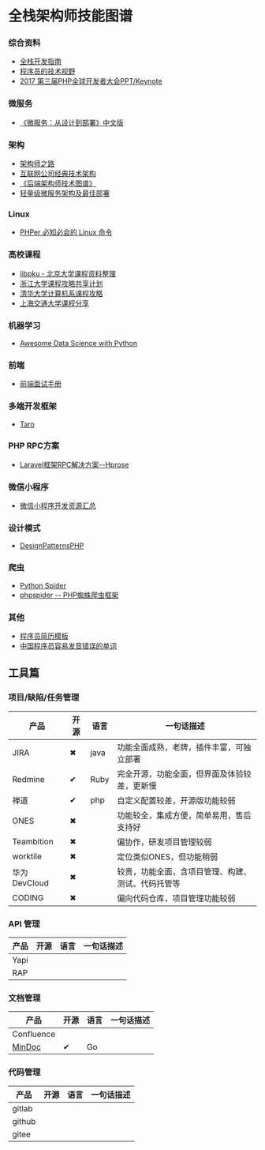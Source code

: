 # 全栈架构师技能图谱

### 综合资料
- [全栈开发指南](https://github.com/frank-lam/fullstack-tutorial)
- [程序员的技术视野](https://github.com/wx-chevalier/Developer-Zero-To-Mastery)
- [2017 第三届PHP全球开发者大会PPT/Keynote](https://github.com/devlinkcn/ppts_for_php2017)

### 微服务
- [《微服务：从设计到部署》中文版](https://github.com/DocsHome/microservices)


### 架构
- [架构师之路](https://www.w3cschool.cn/architectroad/)
- [互联网公司经典技术架构](https://github.com/davideuler/architecture.of.internet-product)
- [《后端架构师技术图谱》](https://github.com/xingshaocheng/architect-awesome)
- [轻量级微服务架构及最佳部署](/微服务/轻量级微服务架构及最佳部署.md)

### Linux
- [PHPer 必知必会的 Linux 命令](https://github.com/Nick233333/phper-linux-gitbook)


### 高校课程
- [libpku - 北京大学课程资料整理](https://github.com/lib-pku/libpku)
- [浙江大学课程攻略共享计划](https://github.com/QSCTech/zju-icicles)
- [清华大学计算机系课程攻略](https://github.com/PKUanonym/REKCARC-TSC-UHT)
- [上海交通大学课程分享](https://github.com/CoolPhilChen/SJTU-Courses/)


### 机器学习
- [Awesome Data Science with Python](https://github.com/r0f1/datascience)

### 前端
- [前端面试手册](https://github.com/yangshun/front-end-interview-handbook/blob/master/Translations/Chinese/README.md)

### 多端开发框架
- [Taro](https://taro.aotu.io/)


### PHP RPC方案
- [Laravel框架RPC解决方案--Hprose](https://www.jianshu.com/p/f028c230174c)

### 微信小程序
- [微信小程序开发资源汇总](https://github.com/justjavac/awesome-wechat-weapp)

### 设计模式
- [DesignPatternsPHP](https://github.com/domnikl/DesignPatternsPHP)

### 爬虫
- [Python Spider](https://github.com/Jack-Cherish/python-spider)
- [phpspider -- PHP蜘蛛爬虫框架](https://github.com/owner888/phpspider)

### 其他
- [程序员简历模板](https://github.com/geekcompany/ResumeSample)
- [中国程序员容易发音错误的单词](https://github.com/shimohq/chinese-programmer-wrong-pronunciation)


## 工具篇
### 项目/缺陷/任务管理

| 产品          | 开源 | 语言 | 一句话描述                                         |
| ------------- | ---- | ---- | -------------------------------------------------- |
| JIRA          | ✖    | java | 功能全面成熟，老牌，插件丰富，可独立部署           |
| Redmine       | ✔    | Ruby | 完全开源，功能全面，但界面及体验较差，更新慢       |
| 禅道          | ✔    | php  | 自定义配置较差，开源版功能较弱                     |
| ONES          | ✖    |      | 功能较全，集成方便，简单易用，售后支持好           |
| Teambition    | ✖    |      | 偏协作，研发项目管理较弱                           |
| worktile      | ✖    |      | 定位类似ONES，但功能稍弱                           |
| 华为 DevCloud | ✖    |      | 较贵，功能全面，含项目管理、构建、测试、代码托管等 |
| CODING        | ✖    |      | 偏向代码仓库，项目管理功能较弱                     |

### API 管理

| 产品 | 开源 | 语言 | 一句话描述 |
| ---- | ---- | ---- | ---------- |
| Yapi |      |      |            |
| RAP  |      |      |            |

### 文档管理

| 产品                                   | 开源 | 语言 | 一句话描述 |
| -------------------------------------- | ---- | ---- | ---------- |
| Confluence                             |      |      |            |
| [MinDoc](https://www.iminho.me/) | ✔    | Go   |            |

### 代码管理

| 产品   | 开源 | 语言 | 一句话描述 |
| ------ | ---- | ---- | ---------- |
| gitlab |      |      |            |
| github |      |      |            |
| gitee  |      |      |            |